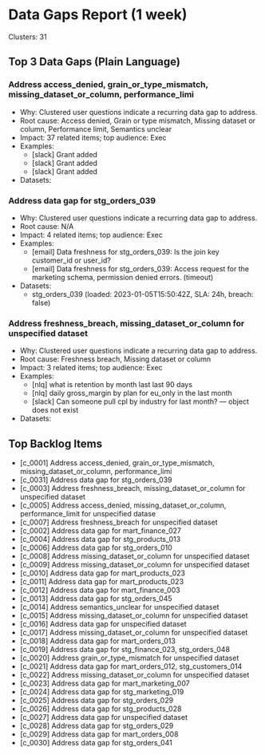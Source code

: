 # Data Gaps Report (1 week)

Clusters: 31

## Top 3 Data Gaps (Plain Language)
### Address access_denied, grain_or_type_mismatch, missing_dataset_or_column, performance_limi
- Why: Clustered user questions indicate a recurring data gap to address.
- Root cause: Access denied, Grain or type mismatch, Missing dataset or column, Performance limit, Semantics unclear
- Impact: 37 related items; top audience: Exec
- Examples:
  - [slack] Grant added
  - [slack] Grant added
  - [slack] Grant added
- Datasets:

### Address data gap for stg_orders_039
- Why: Clustered user questions indicate a recurring data gap to address.
- Root cause: N/A
- Impact: 4 related items; top audience: Exec
- Examples:
  - [email] Data freshness for stg_orders_039: Is the join key customer_id or user_id?
  - [email] Data freshness for stg_orders_039: Access request for the marketing schema, permission denied errors. (timeout)
- Datasets:
  - stg_orders_039 (loaded: 2023-01-05T15:50:42Z, SLA: 24h, breach: false)

### Address freshness_breach, missing_dataset_or_column for unspecified dataset
- Why: Clustered user questions indicate a recurring data gap to address.
- Root cause: Freshness breach, Missing dataset or column
- Impact: 3 related items; top audience: Exec
- Examples:
  - [nlq] what is retention by month last last 90 days
  - [nlq] daily gross_margin by plan for eu_only in the last month
  - [slack] Can someone pull cpl by industry for last month? — object does not exist
- Datasets:

## Top Backlog Items

- [c_0001] Address access_denied, grain_or_type_mismatch, missing_dataset_or_column, performance_limi
- [c_0031] Address data gap for stg_orders_039
- [c_0003] Address freshness_breach, missing_dataset_or_column for unspecified dataset
- [c_0005] Address access_denied, missing_dataset_or_column, performance_limit for unspecified datase
- [c_0007] Address freshness_breach for unspecified dataset
- [c_0002] Address data gap for mart_finance_027
- [c_0004] Address data gap for stg_products_013
- [c_0006] Address data gap for stg_orders_010
- [c_0008] Address missing_dataset_or_column for unspecified dataset
- [c_0009] Address missing_dataset_or_column for unspecified dataset
- [c_0010] Address data gap for mart_products_023
- [c_0011] Address data gap for mart_products_023
- [c_0012] Address data gap for mart_finance_003
- [c_0013] Address data gap for stg_orders_045
- [c_0014] Address semantics_unclear for unspecified dataset
- [c_0015] Address missing_dataset_or_column for unspecified dataset
- [c_0016] Address data gap for unspecified dataset
- [c_0017] Address missing_dataset_or_column for unspecified dataset
- [c_0018] Address data gap for mart_orders_013
- [c_0019] Address data gap for stg_finance_023, stg_orders_048
- [c_0020] Address grain_or_type_mismatch for unspecified dataset
- [c_0021] Address data gap for mart_orders_012, stg_customers_014
- [c_0022] Address missing_dataset_or_column for unspecified dataset
- [c_0023] Address data gap for mart_marketing_007
- [c_0024] Address data gap for stg_marketing_019
- [c_0025] Address data gap for stg_orders_029
- [c_0026] Address data gap for stg_products_028
- [c_0027] Address data gap for unspecified dataset
- [c_0028] Address data gap for stg_orders_029
- [c_0029] Address data gap for mart_orders_008
- [c_0030] Address data gap for stg_orders_041
